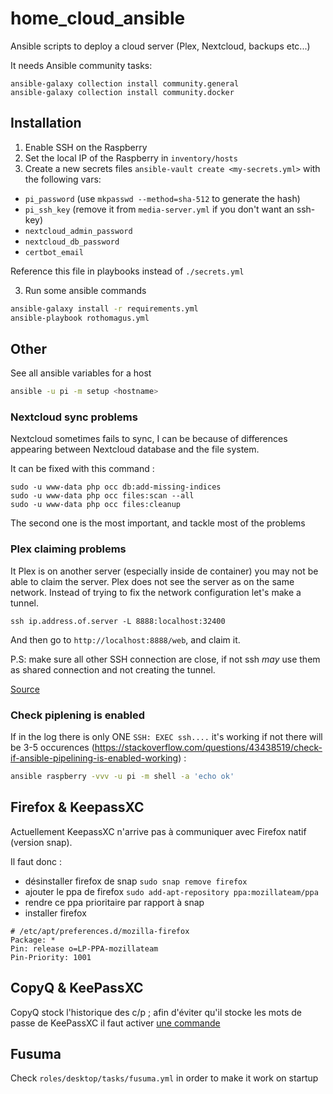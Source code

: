 # home_cloud_ansible

Ansible scripts to deploy a cloud server (Plex, Nextcloud, backups etc...)

It needs Ansible community tasks:

```shell
ansible-galaxy collection install community.general
ansible-galaxy collection install community.docker
```

## Installation

1. Enable SSH on the Raspberry
2. Set the local IP of the Raspberry in `inventory/hosts`
3. Create a new secrets files `ansible-vault create <my-secrets.yml>` with the following vars:

- `pi_password` (use `mkpasswd --method=sha-512` to generate the hash)
- `pi_ssh_key` (remove it from `media-server.yml` if you don't want an ssh-key)
- `nextcloud_admin_password`
- `nextcloud_db_password`
- `certbot_email`

Reference this file in playbooks instead of `./secrets.yml`

3. Run some ansible commands

```bash
ansible-galaxy install -r requirements.yml
ansible-playbook rothomagus.yml
```

## Other

See all ansible variables for a host

```bash
ansible -u pi -m setup <hostname>
```

### Nextcloud sync problems

Nextcloud sometimes fails to sync, I can be because of differences appearing between Nextcloud database and the file system.

It can be fixed with this command :

```shell
sudo -u www-data php occ db:add-missing-indices
sudo -u www-data php occ files:scan --all
sudo -u www-data php occ files:cleanup
```

The second one is the most important, and tackle most of the problems

### Plex claiming problems

It Plex is on another server (especially inside de container) you may not be able to claim the server.
Plex does not see the server as on the same network. Instead of trying to fix the network configuration let's make a tunnel.

```shell
ssh ip.address.of.server -L 8888:localhost:32400
```

And then go to `http://localhost:8888/web`, and claim it.

P.S: make sure all other SSH connection are close, if not ssh *may* use them as shared connection and not creating the tunnel.

[Source](https://support.plex.tv/articles/200288666-opening-plex-web-app/)

### Check piplening is enabled

If in the log there is only ONE `SSH: EXEC ssh....` it's working if not there will be 3-5 occurences (https://stackoverflow.com/questions/43438519/check-if-ansible-pipelining-is-enabled-working) :

```bash
ansible raspberry -vvv -u pi -m shell -a 'echo ok'
```

## Firefox & KeepassXC

Actuellement KeepassXC n'arrive pas à communiquer avec Firefox natif (version snap).

Il faut donc :
- désinstaller firefox de snap `sudo snap remove firefox`
- ajouter le ppa de firefox  `sudo add-apt-repository ppa:mozillateam/ppa`
- rendre ce ppa prioritaire par rapport à snap
- installer firefox

```config
# /etc/apt/preferences.d/mozilla-firefox
Package: *
Pin: release o=LP-PPA-mozillateam
Pin-Priority: 1001
```

## CopyQ & KeePassXC

CopyQ stock l'historique des c/p ; afin d'éviter qu'il stocke les mots de passe de KeePassXC il faut activer [une commande](https://github.com/hluk/copyq-commands/blob/master/Automatic/keepassxc-protector.ini)

## Fusuma

Check `roles/desktop/tasks/fusuma.yml` in order to make it work on startup
